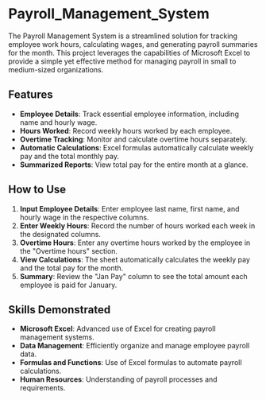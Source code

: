 # Payroll_Management_System
The Payroll Management System is a streamlined solution for tracking employee work hours, calculating wages, and generating payroll summaries for the month. This project leverages the capabilities of Microsoft Excel to provide a simple yet effective method for managing payroll in small to medium-sized organizations.

## Features

- **Employee Details**: Track essential employee information, including name and hourly wage.
- **Hours Worked**: Record weekly hours worked by each employee.
- **Overtime Tracking**: Monitor and calculate overtime hours separately.
- **Automatic Calculations**: Excel formulas automatically calculate weekly pay and the total monthly pay.
- **Summarized Reports**: View total pay for the entire month at a glance.

## How to Use

1. **Input Employee Details**: Enter employee last name, first name, and hourly wage in the respective columns.
2. **Enter Weekly Hours**: Record the number of hours worked each week in the designated columns.
3. **Overtime Hours**: Enter any overtime hours worked by the employee in the "Overtime hours" section.
4. **View Calculations**: The sheet automatically calculates the weekly pay and the total pay for the month.
5. **Summary**: Review the "Jan Pay" column to see the total amount each employee is paid for January.

## Skills Demonstrated

- **Microsoft Excel**: Advanced use of Excel for creating payroll management systems.
- **Data Management**: Efficiently organize and manage employee payroll data.
- **Formulas and Functions**: Use of Excel formulas to automate payroll calculations.
- **Human Resources**: Understanding of payroll processes and requirements.
